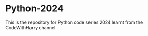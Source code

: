 # Python-2024
This is the repository for Python code series 2024 learnt from the CodeWithHarry channel
